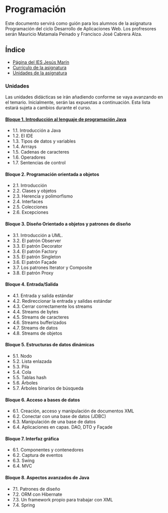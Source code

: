 # Programación

Este documento servirá como guión para los alumnos de la asignatura Programación del ciclo Desarrollo de Aplicaciones Web. Los profresores serán Mauricio Matamala Peinado y Francisco José Cabrera Alza.

## Índice

- [Página del IES Jesús Marín](https://politecnicomalaga.com/)
- [Currículo de la asignatura](docs/curriculo.md)
- [Unidades de la asignatura](#unidades)

### Unidades

Las unidades didácticas se irán añadiendo conforme se vaya avanzando en el temario. Inicialmente, serán las expuestas a continuación. Esta lista estará sujeta a cambios durante el curso.

#### [Bloque 1. Introducción al lenguaje de programación Java](Introduccion/README.md)
- 1.1. Introducción a Java
- 1.2. El IDE
- 1.3. Tipos de datos y variables
- 1.4. Arrrays
- 1.5. Cadenas de caracteres
- 1.6. Operadores
- 1.7. Sentencias de control

#### Bloque 2. Programación orientada a objetos
- 2.1. Introducción
- 2.2. Clases y objetos
- 2.3. Herencia y polimorfismo
- 2.4. Interfaces
- 2.5. Colecciones
- 2.6. Excepciones

#### Bloque 3. Diseño Orientado a objetos y patrones de diseño
- 3.1. Introducción a UML.
- 3.2. El patrón Observer 
- 3.3. El patrón Decorator
- 3.4. El patrón Factory
- 3.5. El patrón Singleton
- 3.6. El patrón Façade
- 3.7. Los patrones Iterator y Composite
- 3.8. El patrón Proxy

#### Bloque 4. Entrada/Salida
- 4.1. Entrada y salida estándar
- 4.2. Redireccionar la entrada y salidas estándar
- 4.3. Cerrar correctamente los streams
- 4.4. Streams de bytes
- 4.5. Streams de caracteres
- 4.6. Streams bufferizados
- 4.7. Streams de datos
- 4.8. Streams de objetos

#### Bloque 5. Estructuras de datos dinámicas
- 5.1. Nodo
- 5.2. Lista enlazada
- 5.3. Pila
- 5.4. Cola
- 5.5. Tablas hash
- 5.6. Árboles
- 5.7. Árboles binarios de búsqueda

#### Bloque 6. Acceso a bases de datos
- 6.1. Creación, acceso y manipulación de documentos XML
- 6.2. Conectar con una base de datos (JDBC)
- 6.3. Manipulación de una base de datos
- 6.4. Aplicaciones en capas. DAO, DTO y Façade

#### Bloque 7. Interfaz gráfica
- 6.1. Componentes y contenedores
- 6.2. Captura de eventos
- 6.3. Swing
- 6.4. MVC

#### Bloque 8. Aspectos avanzados de Java
- 7.1. Patrones de diseño
- 7.2. ORM con Hibernate
- 7.3. Un framework propio para trabajar con XML
- 7.4. Spring
